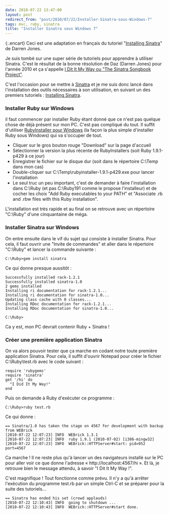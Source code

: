 ```yaml
---
date: 2010-07-22 13:47:00
layout: post
redirect_from: "post/2010/07/22/Installer-Sinatra-sous-Windows-7"
tags: mvc, ruby, sinatra
title: "Installer Sinatra sous Windows 7"
---
```


{:.encart}
Ceci est une adaptation en français du tutoriel "[Installing Sinatra](http://ididitmyway.herokuapp.com/past/2010/1/10/installing_sinatra/)" de Darren Jones.

Je suis tombé sur une super série de tutoriels pour apprendre à utiliser
Sinatra. C'est le résultat de la bonne résolution de Daz (Darren Jones) pour
l'année 2010 et ça s'appelle [I Dit It My Way ou "The Sinatra Songbook Project"](http://ididitmyway.herokuapp.com/).

C'est l'occasion pour se mettre à [Sinatra](http://www.sinatrarb.com/) et je me suis donc lancé dans l'installation des
outils nécessaires à son utilisation, en suivant un des premiers
tutoriels : [Installing Sinatra](http://ididitmyway.herokuapp.com/past/2010/1/10/installing_sinatra/).

### Installer Ruby sur Windows

il faut commencer par installer Ruby étant donné que ce n'est pas quelque
chose de déjà présent sur mon PC. C'est pas compliqué du tout. Il suffit
d'utiliser [RubyInstaller pour
Windows](http://rubyinstaller.org/) (la façon la plus simple d'installer Ruby sous Windows) qui va
s'occuper de tout.

* Cliquer sur le gros bouton rouge "Download" sur la page
d'accueil
* Sélectionner la version la plus récente de RubyInstallers (soit Ruby
1.9.1-p429 à ce jour)
* Enregistrer le fichier sur le disque dur (soit dans le répertoire C:\Temp
dans mon cas)
* Double-cliquer sur C:\Temp\rubyinstaller-1.9.1-p429.exe pour lancer
l'installation
* Le seul truc un peu important, c'est de demander à faire l'installation
dans C:\Ruby (et pas C:\Ruby191 comme le propose l'installeur) et de cocher les
choix "Add Ruby executables to your PATH" et "Associate .rb
and .rbw files with this Ruby installation".

L'installation est très rapide et au final on se retrouve avec un répertoire
"C:\Ruby" d'une cinquantaine de méga.

### Installer Sinatra sur Windows

On entre ensuite dans le vif du sujet qui consiste à installer Sinatra. Pour
cela, il faut ouvrir une "Invite de commandes" et aller dans le
répertoire "C:\Ruby" et lancer la commande suivante :

```
C:\Ruby>gem install sinatra
```

Ce qui donne presque aussitôt :

```
Successfully installed rack-1.2.1
Successfully installed sinatra-1.0
2 gems installed
Installing ri documentation for rack-1.2.1...
Installing ri documentation for sinatra-1.0...
Updating class cache with 0 classes...
Installing RDoc documentation for rack-1.2.1...
Installing RDoc documentation for sinatra-1.0...

C:\Ruby>
```

Ca y est, mon PC devrait contenir Ruby + Sinatra !

### Créer une première application Sinatra

On va alors pouvoir tester que ça marche en codant notre toute première
application Sinatra. Pour cela, il suffit d'ouvrir Notepad pour créer le
fichier C:\Ruby\test.rb avec le code suivant :

```
require 'rubygems'
require 'sinatra'
get '/hi' do
  "I Did It My Way!"
end
```

Puis on demande à Ruby d'exécuter ce programme :

```
C:\Ruby>ruby test.rb
```

Ce qui donne :

```
== Sinatra/1.0 has taken the stage on 4567 for development with backup from WEBrick
[2010-07-22 12:07:23] INFO  WEBrick 1.3.1
[2010-07-22 12:07:23] INFO  ruby 1.9.1 (2010-07-02) [i386-mingw32]
[2010-07-22 12:07:23] INFO  WEBrick::HTTPServer#start: pid=952 port=4567
```

Ca marche ! Il ne reste plus qu'à lancer un des navigateurs installé
sur le PC pour aller voir ce que donne l'adresse
« http://localhost:4567/hi ». Et là, je retrouve bien le message attendu,
à savoir "I Dit It My Way !".

C'est magnifique ! Tout fonctionne comme prévu. Il n'y a qu'à arrêter
l'exécution du programme test.rb par un simple Ctrl-C et se préparer pour la
suite des tutoriels...

```
== Sinatra has ended his set (crowd applauds)
[2010-07-22 12:10:43] INFO  going to shutdown ...
[2010-07-22 12:10:43] INFO  WEBrick::HTTPServer#start done.
```
